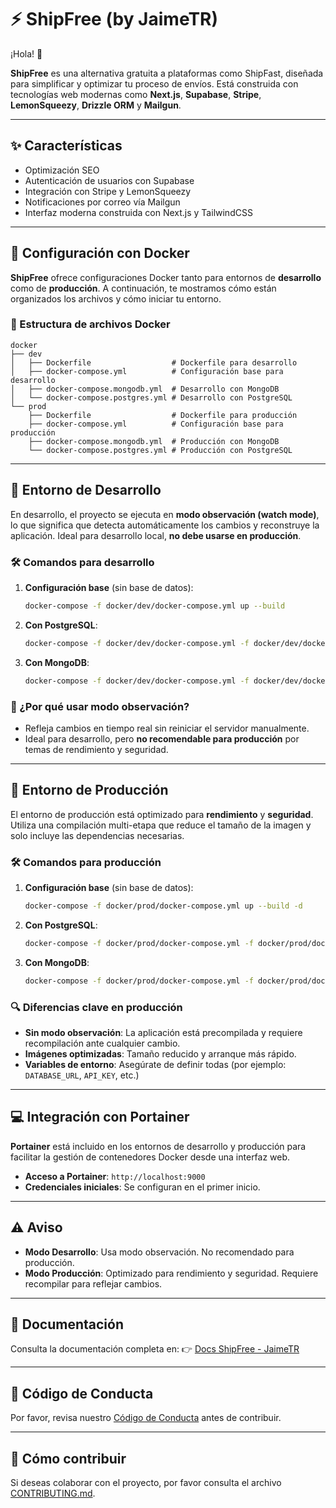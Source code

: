 # ⚡ ShipFree (by JaimeTR)

¡Hola! 👋

**ShipFree** es una alternativa gratuita a plataformas como ShipFast, diseñada para simplificar y optimizar tu proceso de envíos. Está construida con tecnologías web modernas como **Next.js**, **Supabase**, **Stripe**, **LemonSqueezy**, **Drizzle ORM** y **Mailgun**.

---

## ✨ Características

* Optimización SEO
* Autenticación de usuarios con Supabase
* Integración con Stripe y LemonSqueezy
* Notificaciones por correo vía Mailgun
* Interfaz moderna construida con Next.js y TailwindCSS

---

## 🐳 Configuración con Docker

**ShipFree** ofrece configuraciones Docker tanto para entornos de **desarrollo** como de **producción**. A continuación, te mostramos cómo están organizados los archivos y cómo iniciar tu entorno.

### 📁 Estructura de archivos Docker

```
docker
├── dev
│   ├── Dockerfile                  # Dockerfile para desarrollo
│   ├── docker-compose.yml          # Configuración base para desarrollo
│   ├── docker-compose.mongodb.yml  # Desarrollo con MongoDB
│   └── docker-compose.postgres.yml # Desarrollo con PostgreSQL
└── prod
    ├── Dockerfile                  # Dockerfile para producción
    ├── docker-compose.yml          # Configuración base para producción
    ├── docker-compose.mongodb.yml  # Producción con MongoDB
    └── docker-compose.postgres.yml # Producción con PostgreSQL
```

---

## 🔧 Entorno de Desarrollo

En desarrollo, el proyecto se ejecuta en **modo observación (watch mode)**, lo que significa que detecta automáticamente los cambios y reconstruye la aplicación. Ideal para desarrollo local, **no debe usarse en producción**.

### 🛠️ Comandos para desarrollo

1. **Configuración base** (sin base de datos):

   ```bash
   docker-compose -f docker/dev/docker-compose.yml up --build
   ```

2. **Con PostgreSQL**:

   ```bash
   docker-compose -f docker/dev/docker-compose.yml -f docker/dev/docker-compose.postgres.yml up --build
   ```

3. **Con MongoDB**:

   ```bash
   docker-compose -f docker/dev/docker-compose.yml -f docker/dev/docker-compose.mongodb.yml up --build
   ```

### 🤔 ¿Por qué usar modo observación?

* Refleja cambios en tiempo real sin reiniciar el servidor manualmente.
* Ideal para desarrollo, pero **no recomendable para producción** por temas de rendimiento y seguridad.

---

## 🚀 Entorno de Producción

El entorno de producción está optimizado para **rendimiento** y **seguridad**. Utiliza una compilación multi-etapa que reduce el tamaño de la imagen y solo incluye las dependencias necesarias.

### 🛠️ Comandos para producción

1. **Configuración base** (sin base de datos):

   ```bash
   docker-compose -f docker/prod/docker-compose.yml up --build -d
   ```

2. **Con PostgreSQL**:

   ```bash
   docker-compose -f docker/prod/docker-compose.yml -f docker/prod/docker-compose.postgres.yml up --build -d
   ```

3. **Con MongoDB**:

   ```bash
   docker-compose -f docker/prod/docker-compose.yml -f docker/prod/docker-compose.mongodb.yml up --build -d
   ```

### 🔍 Diferencias clave en producción

* **Sin modo observación**: La aplicación está precompilada y requiere recompilación ante cualquier cambio.
* **Imágenes optimizadas**: Tamaño reducido y arranque más rápido.
* **Variables de entorno**: Asegúrate de definir todas (por ejemplo: `DATABASE_URL`, `API_KEY`, etc.)

---

## 💻 Integración con Portainer

**Portainer** está incluido en los entornos de desarrollo y producción para facilitar la gestión de contenedores Docker desde una interfaz web.

* **Acceso a Portainer**: `http://localhost:9000`
* **Credenciales iniciales**: Se configuran en el primer inicio.

---

## ⚠️ Aviso

* **Modo Desarrollo**: Usa modo observación. No recomendado para producción.
* **Modo Producción**: Optimizado para rendimiento y seguridad. Requiere recompilar para reflejar cambios.

---

## 📂 Documentación

Consulta la documentación completa en:
👉 [Docs ShipFree - JaimeTR](https://shipfree.idee8.agency/docs)

---

## 📜 Código de Conducta

Por favor, revisa nuestro [Código de Conducta](CODE_OF_CONDUCT.md) antes de contribuir.

---

## 🤝 Cómo contribuir

Si deseas colaborar con el proyecto, por favor consulta el archivo [CONTRIBUTING.md](CONTRIBUTING.md).

